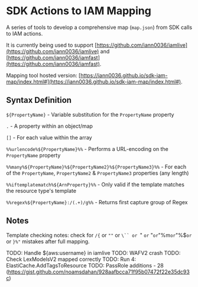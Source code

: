 # SDK Actions to IAM Mapping

A series of tools to develop a comprehensive map (`map.json`) from SDK calls to IAM actions.

It is currently being used to support [https://github.com/iann0036/iamlive](https://github.com/iann0036/iamlive) and [https://github.com/iann0036/iamfast](https://github.com/iann0036/iamfast).

Mapping tool hosted version: [https://iann0036.github.io/sdk-iam-map/index.html#](https://iann0036.github.io/sdk-iam-map/index.html#).

## Syntax Definition

`${PropertyName}` - Variable substitution for the `PropertyName` property

`.` - A property within an object/map

`[]` - For each value within the array

`%%urlencode%${PropertyName}%%` - Performs a URL-encoding on the `PropertyName` property

`%%many%${PropertyName}%${PropertyName2}%${PropertyName3}%%` - For each of the `PropertyName`, `PropertyName2` & `PropertyName3` properties (any length)

`%%iftemplatematch%${ArnProperty}%%` - Only valid if the template matches the resource type's template

`%%regex%${PropertyName}:/(.+)/g%%` - Returns first capture group of Regex

## Notes

Template checking notes: check for `/{` or `""` or `\`` or `" ` or ` "` or `"%m` or `"%$` or ` or `}%"` mistakes after full mapping.

TODO: Handle ${aws:username} in iamlive
TODO: WAFV2 crash
TODO: Check LexModelsV2 mapped correctly
TODO: Run 4: ElastiCache.AddTagsToResource
TODO: PassRole additions - 28 (https://gist.github.com/noamsdahan/928aafbcca71f95b07472f22e35dc93c)
